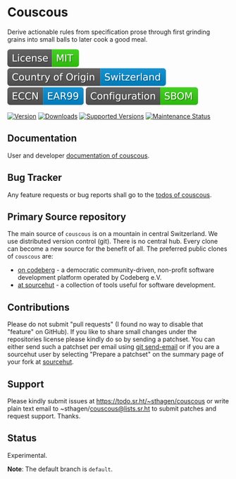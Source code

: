 # Couscous

Derive actionable rules from specification prose through first grinding grains into small balls to later cook a good meal.

[![License](docs/badges/license-spdx-mit.svg)](https://git.sr.ht/~sthagen/couscous/tree/default/item/LICENSE)
[![Country of Origin](docs/badges/country-of-origin-name-switzerland-neutral.svg)](https://git.sr.ht/~sthagen/couscous/tree/default/item/COUNTRY-OF-ORIGIN)
[![Export Classification Control Number (ECCN)](docs/badges/export-control-classification-number_eccn-ear99-neutral.svg)](https://git.sr.ht/~sthagen/couscous/tree/default/item/EXPORT-CONTROL-CLASSIFICATION-NUMBER)
[![Configuration](docs/badges/configuration-sbom.svg)](https://git.sr.ht/~sthagen/couscous/tree/default/item/docs/third-party/README.md)

[![Version](https://img.shields.io/pypi/v/couscous.svg?style=flat)](https://pypi.python.org/pypi/couscous/)
[![Downloads](https://static.pepy.tech/badge/couscous/month)](https://pepy.tech/project/couscous)
[![Supported Versions](https://img.shields.io/pypi/pyversions/couscous.svg?style=flat)](https://pypi.python.org/pypi/couscous/)
[![Maintenance Status](https://img.shields.io/github/commit-activity/y/sthagen/couscous.svg?style=flat)](https://git.sr.ht/~sthagen/couscous/log)

## Documentation

User and developer [documentation of couscous](https://codes.dilettant.life/docs/couscous).

## Bug Tracker

Any feature requests or bug reports shall go to the [todos of couscous](https://todo.sr.ht/~sthagen/couscous).

## Primary Source repository

The main source of `couscous` is on a mountain in central Switzerland.
We use distributed version control (git).
There is no central hub.
Every clone can become a new source for the benefit of all.
The preferred public clones of `couscous` are:

* [on codeberg](https://codeberg.org/sthagen/couscous) - a democratic community-driven, non-profit software development platform operated by Codeberg e.V.
* [at sourcehut](https://git.sr.ht/~sthagen/couscous) - a collection of tools useful for software development.

## Contributions

Please do not submit "pull requests" (I found no way to disable that "feature" on GitHub).
If you like to share small changes under the repositories license please kindly do so by sending a patchset.
You can either send such a patchset per email using [git send-email](https://git-send-email.io) or 
if you are a sourcehut user by selecting "Prepare a patchset" on the summary page of your fork at [sourcehut](https://git.sr.ht/).

## Support

Please kindly submit issues at https://todo.sr.ht/~sthagen/couscous or write plain text email to ~sthagen/couscous@lists.sr.ht to submit patches and request support. Thanks.

## Status

Experimental.

**Note**: The default branch is `default`.
